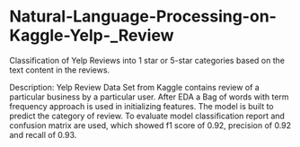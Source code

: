 # Natural-Language-Processing-on-Kaggle-Yelp-_Review
Classification of Yelp Reviews into 1 star or 5-star categories based on the text content in the reviews.

Description:
Yelp Review Data Set from Kaggle contains review of a particular business by a particular user.
After EDA a Bag of words with term frequency approach is used in initializing features. The model is built to predict the category of review.
To evaluate model classification report and confusion matrix are used, which showed f1 score of 0.92, precision of 0.92 and recall of 0.93.
